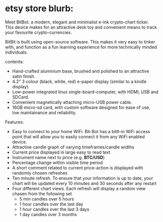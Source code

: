 # etsy store blurb:
Meet BitBot. a modern, elegant and minimalist e-ink crypto-chart ticker. This device makes for an attractive desk toy and convenient means to track your favourite crypto-currencies.

BitBit is built using open-source software. This makes it very easy to tinker with, and function as a fun learning experience for more technically minded individuals. 

contents:
 - Hand-crafted aluminium base, brushed and polished to an attractive satin finish. 
 - 4.2" 3 colour (black, white, red) e-paper display (similar to a kindle display).
 - Low-power integrated linux single-board-computer, with HDMI, USB and SDCard. 
 - Convenient magnetically attaching micro-USB power cable.
 - 16GB micro-sd card, with custom software designed for ease of use, low maintainance and reliability.

Features:
 - Easy to connect to your home WiFi. Bit-Bot has a bitlt-in WiFi access point that will allow you to easily connect it from any WiFi enabled device.
 - Attractive candle graph of varying timeframes/candle widths
 - Current price displayed in large easy to read text
 - Instrument name next to price (e.g. **BTC/USD**)
 - Percentage change within visible time period
 - A short comment related to current price-action is displayed with randomly chosen refreshes 
 - Ten minute refresh. To ensure that your information is up to date, your chart will be updated every 10 minutes and 30 seconds after any restart
 - Four different chart views. Each refresh will display a random view chasen from the following set
   - 5 min candles over 5 hours
   - 1 hour candles over the last day
   - 1 hour candles over the last 3 days
   - 1 day candles over 3 months

